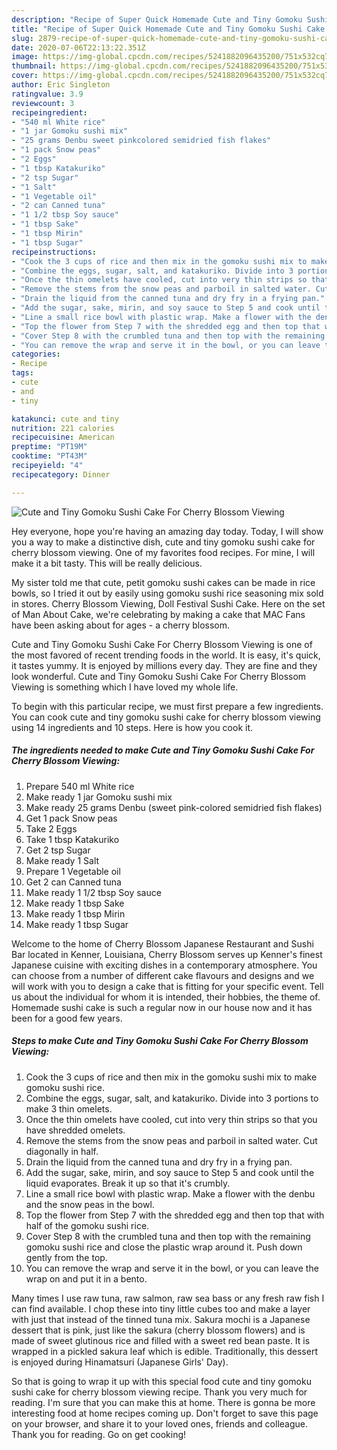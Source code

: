 ```yaml
---
description: "Recipe of Super Quick Homemade Cute and Tiny Gomoku Sushi Cake For Cherry Blossom Viewing"
title: "Recipe of Super Quick Homemade Cute and Tiny Gomoku Sushi Cake For Cherry Blossom Viewing"
slug: 2879-recipe-of-super-quick-homemade-cute-and-tiny-gomoku-sushi-cake-for-cherry-blossom-viewing
date: 2020-07-06T22:13:22.351Z
image: https://img-global.cpcdn.com/recipes/5241882096435200/751x532cq70/cute-and-tiny-gomoku-sushi-cake-for-cherry-blossom-viewing-recipe-main-photo.jpg
thumbnail: https://img-global.cpcdn.com/recipes/5241882096435200/751x532cq70/cute-and-tiny-gomoku-sushi-cake-for-cherry-blossom-viewing-recipe-main-photo.jpg
cover: https://img-global.cpcdn.com/recipes/5241882096435200/751x532cq70/cute-and-tiny-gomoku-sushi-cake-for-cherry-blossom-viewing-recipe-main-photo.jpg
author: Eric Singleton
ratingvalue: 3.9
reviewcount: 3
recipeingredient:
- "540 ml White rice"
- "1 jar Gomoku sushi mix"
- "25 grams Denbu sweet pinkcolored semidried fish flakes"
- "1 pack Snow peas"
- "2 Eggs"
- "1 tbsp Katakuriko"
- "2 tsp Sugar"
- "1 Salt"
- "1 Vegetable oil"
- "2 can Canned tuna"
- "1 1/2 tbsp Soy sauce"
- "1 tbsp Sake"
- "1 tbsp Mirin"
- "1 tbsp Sugar"
recipeinstructions:
- "Cook the 3 cups of rice and then mix in the gomoku sushi mix to make gomoku sushi rice."
- "Combine the eggs, sugar, salt, and katakuriko. Divide into 3 portions to make 3 thin omelets."
- "Once the thin omelets have cooled, cut into very thin strips so that you have shredded omelets."
- "Remove the stems from the snow peas and parboil in salted water. Cut diagonally in half."
- "Drain the liquid from the canned tuna and dry fry in a frying pan."
- "Add the sugar, sake, mirin, and soy sauce to Step 5 and cook until the liquid evaporates. Break it up so that it&#39;s crumbly."
- "Line a small rice bowl with plastic wrap. Make a flower with the denbu and the snow peas in the bowl."
- "Top the flower from Step 7 with the shredded egg and then top that with half of the gomoku sushi rice."
- "Cover Step 8 with the crumbled tuna and then top with the remaining gomoku sushi rice and close the plastic wrap around it. Push down gently from the top."
- "You can remove the wrap and serve it in the bowl, or you can leave the wrap on and put it in a bento."
categories:
- Recipe
tags:
- cute
- and
- tiny

katakunci: cute and tiny 
nutrition: 221 calories
recipecuisine: American
preptime: "PT19M"
cooktime: "PT43M"
recipeyield: "4"
recipecategory: Dinner

---
```



![Cute and Tiny Gomoku Sushi Cake For Cherry Blossom Viewing](https://img-global.cpcdn.com/recipes/5241882096435200/751x532cq70/cute-and-tiny-gomoku-sushi-cake-for-cherry-blossom-viewing-recipe-main-photo.jpg)

Hey everyone, hope you're having an amazing day today. Today, I will show you a way to make a distinctive dish, cute and tiny gomoku sushi cake for cherry blossom viewing. One of my favorites food recipes. For mine, I will make it a bit tasty. This will be really delicious.

My sister told me that cute, petit gomoku sushi cakes can be made in rice bowls, so I tried it out by easily using gomoku sushi rice seasoning mix sold in stores. Cherry Blossom Viewing, Doll Festival Sushi Cake. Here on the set of Man About Cake, we&#39;re celebrating by making a cake that MAC Fans have been asking about for ages - a cherry blossom.

Cute and Tiny Gomoku Sushi Cake For Cherry Blossom Viewing is one of the most favored of recent trending foods in the world. It is easy, it's quick, it tastes yummy. It is enjoyed by millions every day. They are fine and they look wonderful. Cute and Tiny Gomoku Sushi Cake For Cherry Blossom Viewing is something which I have loved my whole life.


To begin with this particular recipe, we must first prepare a few ingredients. You can cook cute and tiny gomoku sushi cake for cherry blossom viewing using 14 ingredients and 10 steps. Here is how you cook it.

<!--inarticleads1-->

##### The ingredients needed to make Cute and Tiny Gomoku Sushi Cake For Cherry Blossom Viewing:

1. Prepare 540 ml White rice
1. Make ready 1 jar Gomoku sushi mix
1. Make ready 25 grams Denbu (sweet pink-colored semidried fish flakes)
1. Get 1 pack Snow peas
1. Take 2 Eggs
1. Take 1 tbsp Katakuriko
1. Get 2 tsp Sugar
1. Make ready 1 Salt
1. Prepare 1 Vegetable oil
1. Get 2 can Canned tuna
1. Make ready 1 1/2 tbsp Soy sauce
1. Make ready 1 tbsp Sake
1. Make ready 1 tbsp Mirin
1. Make ready 1 tbsp Sugar


Welcome to the home of Cherry Blossom Japanese Restaurant and Sushi Bar located in Kenner, Louisiana, Cherry Blossom serves up Kenner&#39;s finest Japanese cuisine with exciting dishes in a contemporary atmosphere. You can choose from a number of different cake flavours and designs and we will work with you to design a cake that is fitting for your specific event. Tell us about the individual for whom it is intended, their hobbies, the theme of. Homemade sushi cake is such a regular now in our house now and it has been for a good few years. 

<!--inarticleads2-->

##### Steps to make Cute and Tiny Gomoku Sushi Cake For Cherry Blossom Viewing:

1. Cook the 3 cups of rice and then mix in the gomoku sushi mix to make gomoku sushi rice.
1. Combine the eggs, sugar, salt, and katakuriko. Divide into 3 portions to make 3 thin omelets.
1. Once the thin omelets have cooled, cut into very thin strips so that you have shredded omelets.
1. Remove the stems from the snow peas and parboil in salted water. Cut diagonally in half.
1. Drain the liquid from the canned tuna and dry fry in a frying pan.
1. Add the sugar, sake, mirin, and soy sauce to Step 5 and cook until the liquid evaporates. Break it up so that it&#39;s crumbly.
1. Line a small rice bowl with plastic wrap. Make a flower with the denbu and the snow peas in the bowl.
1. Top the flower from Step 7 with the shredded egg and then top that with half of the gomoku sushi rice.
1. Cover Step 8 with the crumbled tuna and then top with the remaining gomoku sushi rice and close the plastic wrap around it. Push down gently from the top.
1. You can remove the wrap and serve it in the bowl, or you can leave the wrap on and put it in a bento.


Many times I use raw tuna, raw salmon, raw sea bass or any fresh raw fish I can find available. I chop these into tiny little cubes too and make a layer with just that instead of the tinned tuna mix. Sakura mochi is a Japanese dessert that is pink, just like the sakura (cherry blossom flowers) and is made of sweet glutinous rice and filled with a sweet red bean paste. It is wrapped in a pickled sakura leaf which is edible. Traditionally, this dessert is enjoyed during Hinamatsuri (Japanese Girls&#39; Day). 

So that is going to wrap it up with this special food cute and tiny gomoku sushi cake for cherry blossom viewing recipe. Thank you very much for reading. I'm sure that you can make this at home. There is gonna be more interesting food at home recipes coming up. Don't forget to save this page on your browser, and share it to your loved ones, friends and colleague. Thank you for reading. Go on get cooking!
